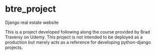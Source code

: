 # btre_project
Django real estate website

This is a project developed following along the course provided by Brad Traversy on Udemy.
This project is not intended to be deployed as a production but merely acts as a reference for developing python-django projects.
